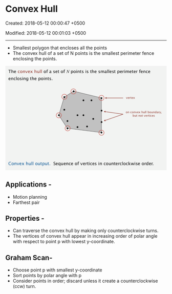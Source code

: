 # Convex Hull

Created: 2018-05-12 00:00:47 +0500

Modified: 2018-05-12 00:01:03 +0500

---

- Smallest polygon that encloses all the points
- The convex hull of a set of N points is the smallest perimeter fence enclosing the points.

![image](media/Convex-Hull-image1.png)

## Applications -

- Motion planning
- Farthest pair

## Properties -

- Can traverse the convex hull by making only counterclockwise turns.
- The vertices of convex hull appear in increasing order of polar angle with respect to point p with lowest y-coordinate.

## Graham Scan-

- Choose point p with smallest y-coordinate
- Sort points by polar angle with p
- Consider points in order; discard unless it create a counterclockwise (ccw) turn.
